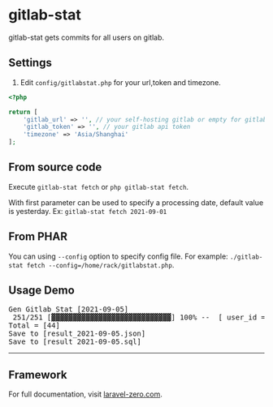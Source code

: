 # gitlab-stat
gitlab-stat gets commits for all users on gitlab.

## Settings
1. Edit `config/gitlabstat.php` for your url,token and timezone.
```php
<?php

return [
    'gitlab_url' => '', // your self-hosting gitlab or empty for gitlab.com
    'gitlab_token' => '', // your gitlab api token
    'timezone' => 'Asia/Shanghai'
];
```

## From source code 
Execute `gitlab-stat fetch` or `php gitlab-stat fetch`.

With first parameter can be used to specify a processing date, default value is yesterday.
Ex: `gitlab-stat fetch 2021-09-01`

## From PHAR
You can using `--config` option to specify config file.
For example:
 `./gitlab-stat fetch --config=/home/rack/gitlabstat.php`.

## Usage Demo
<pre>
Gen Gitlab Stat [2021-09-05]
 251/251 [▓▓▓▓▓▓▓▓▓▓▓▓▓▓▓▓▓▓▓▓▓▓▓▓▓▓▓▓] 100% --  [ user_id = 9]
Total = [44]
Save to [result_2021-09-05.json]
Save to [result_2021-09-05.sql]
</pre>

------

## Framework
For full documentation, visit [laravel-zero.com](https://laravel-zero.com/).

